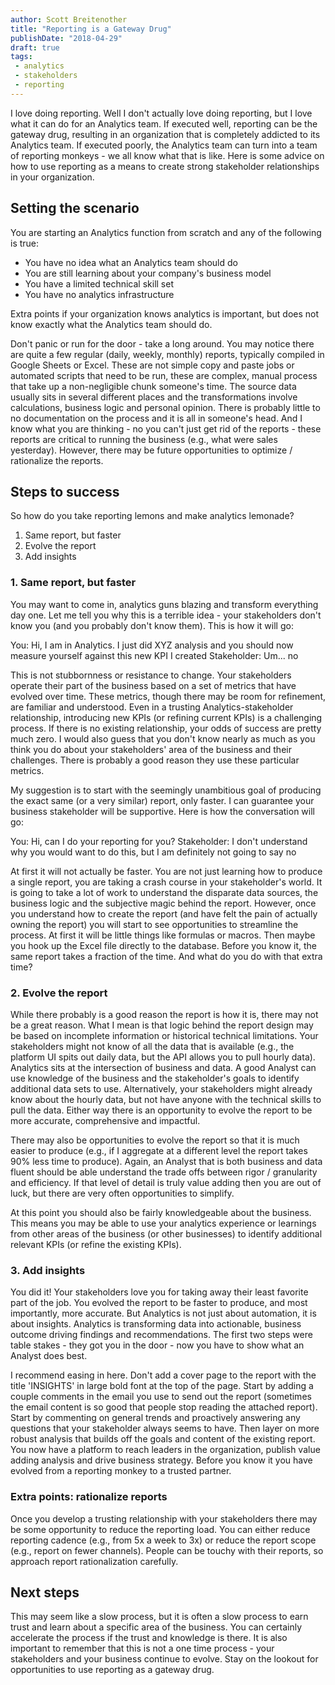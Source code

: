 ```yaml
---
author: Scott Breitenother
title: "Reporting is a Gateway Drug"
publishDate: "2018-04-29"
draft: true
tags: 
 - analytics
 - stakeholders
 - reporting
---
```


I love doing reporting. Well I don't actually love doing reporting, but I love what it can do for an Analytics team. If executed well, reporting can be the gateway drug, resulting in an organization that is completely addicted to its Analytics team. If executed poorly, the Analytics team can turn into a team of reporting monkeys - we all know what that is like. Here is some advice on how to use reporting as a means to create strong stakeholder relationships in your organization.
<!--more-->


## Setting the scenario
You are starting an Analytics function from scratch and any of the following is true:
* You have no idea what an Analytics team should do
* You are still learning about your company's business model
* You have a limited technical skill set
* You have no analytics infrastructure

Extra points if your organization knows analytics is important, but does not know exactly what the Analytics team should do.

Don't panic or run for the door - take a long around. You may notice there are quite a few regular (daily, weekly, monthly) reports, typically compiled in Google Sheets or Excel. These are not simple copy and paste jobs or automated scripts that need to be run, these are complex, manual process that take up a non-negligible chunk someone's time. The source data usually sits in several different places and the transformations involve calculations, business logic and personal opinion. There is probably little to no documentation on the process and it is all in someone's head. And I know what you are thinking - no you can't just get rid of the reports - these reports are critical to running the business (e.g., what were sales yesterday). However, there may be future opportunities to optimize / rationalize the reports.


## Steps to success
So how do you take reporting lemons and make analytics lemonade?
1. Same report, but faster
2. Evolve the report
3. Add insights


### 1. Same report, but faster
You may want to come in, analytics guns blazing and transform everything day one. Let me tell you why this is a terrible idea - your stakeholders don't know you (and you probably don't know them). This is how it will go:

You: Hi, I am in Analytics. I just did XYZ analysis and you should now measure yourself against this new KPI I created
Stakeholder: Um... no

This is not stubbornness or resistance to change. Your stakeholders operate their part of the business based on a set of metrics that have evolved over time. These metrics, though there may be room for refinement, are familiar and understood. Even in a trusting Analytics-stakeholder relationship, introducing new KPIs (or refining current KPIs) is a challenging process. If there is no existing relationship, your odds of success are pretty much zero. I would also guess that you don't know nearly as much as you think you do about your stakeholders' area of the business and their challenges. There is probably a good reason they use these particular metrics.

My suggestion is to start with the seemingly unambitious goal of producing the exact same (or a very similar) report, only faster. I can guarantee your business stakeholder will be supportive. Here is how the conversation will go:

You: Hi, can I do your reporting for you?
Stakeholder: I don't understand why you would want to do this, but I am definitely not going to say no

At first it will not actually be faster. You are not just learning how to produce a single report, you are taking a crash course in your stakeholder's world. It is going to take a lot of work to understand the disparate data sources, the business logic and the subjective magic behind the report. However, once you understand how to create the report (and have felt the pain of actually owning the report) you will start to see opportunities to streamline the process. At first it will be little things like formulas or macros. Then maybe you hook up the Excel file directly to the database. Before you know it, the same report takes a fraction of the time. And what do you do with that extra time?


### 2. Evolve the report
While there probably is a good reason the report is how it is, there may not be a great reason. What I mean is that logic behind the report design may be based on incomplete information or historical technical limitations. Your stakeholders might not know of all the data that is available (e.g., the platform UI spits out daily data, but the API allows you to pull hourly data). Analytics sits at the intersection of business and data. A good Analyst can use knowledge of the business and the stakeholder's goals to identify additional data sets to use. Alternatively, your stakeholders might already know about the hourly data, but not have anyone with the technical skills to pull the data. Either way there is an opportunity to evolve the report to be more accurate, comprehensive and impactful. 

There may also be opportunities to evolve the report so that it is much easier to produce (e.g., if I aggregate at a different level the report takes 90% less time to produce). Again, an Analyst that is both business and data fluent should be able understand the trade offs between rigor / granularity and efficiency. If that level of detail is truly value adding then you are out of luck, but there are very often opportunities to simplify. 

At this point you should also be fairly knowledgeable about the business. This means you may be able to use your analytics experience or learnings from other areas of the business (or other businesses) to identify additional relevant KPIs (or refine the existing KPIs).


### 3. Add insights
You did it! Your stakeholders love you for taking away their least favorite part of the job. You evolved the report to be faster to produce, and most importantly, more accurate. But Analytics is not just about automation, it is about insights. Analytics is transforming data into actionable, business outcome driving findings and recommendations. The first two steps were table stakes - they got you in the door - now you have to show what an Analyst does best.

I recommend easing in here. Don't add a cover page to the report with the title 'INSIGHTS' in large bold font at the top of the page. Start by adding a couple comments in the email you use to send out the report (sometimes the email content is so good that people stop reading the attached report). Start by commenting on general trends and proactively answering any questions that your stakeholder always seems to have. Then layer on more robust analysis that builds off the goals and content of the existing report. You now have a platform to reach leaders in the organization, publish value adding analysis and drive business strategy. Before you know it you have evolved from a reporting monkey to a trusted partner.


### Extra points: rationalize reports
Once you develop a trusting relationship with your stakeholders there may be some opportunity to reduce the reporting load. You can either reduce reporting cadence (e.g., from 5x a week to 3x) or reduce the report scope (e.g., report on fewer channels). People can be touchy with their reports, so approach report rationalization carefully. 


## Next steps
This may seem like a slow process, but it is often a slow process to earn trust and learn about a specific area of the business. You can certainly accelerate the process if the trust and knowledge is there. It is also important to remember that this is not a one time process - your stakeholders and your business continue to evolve. Stay on the lookout for opportunities to use reporting as a gateway drug.